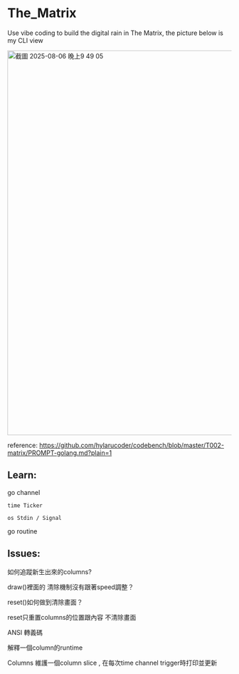 # The_Matrix
Use vibe coding to build the digital rain in The Matrix, the picture below is my CLI view

<img width="1439" height="863" alt="截圖 2025-08-06 晚上9 49 05" src="https://github.com/user-attachments/assets/2cd1267f-c0c8-4da7-9f92-5ec47d4d114c" />


reference: https://github.com/hylarucoder/codebench/blob/master/T002-matrix/PROMPT-golang.md?plain=1

## Learn:
go channel

	time Ticker
 
	os Stdin / Signal
	

go routine

## Issues:

如何追蹤新生出來的columns?

draw()裡面的 清除機制沒有跟著speed調整？

reset()如何做到清除畫面？ 

reset只重置columns的位置跟內容 不清除畫面

ANSI 轉義碼

解釋一個column的runtime

Columns 維護一個column slice , 在每次time channel trigger時打印並更新
